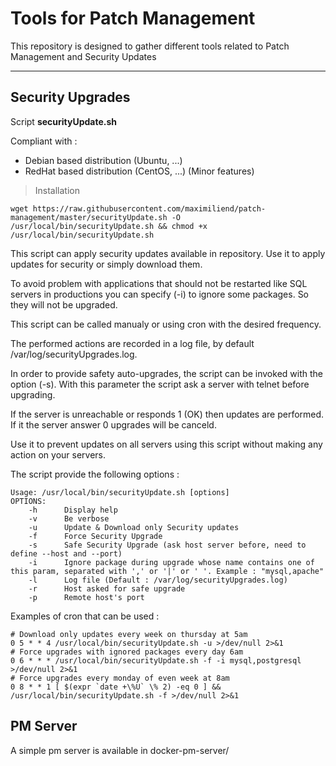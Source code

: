 Tools for Patch Management
==========================


This repository is designed to gather different tools related to Patch Management and Security Updates

----------

Security Upgrades
-------------

Script **securityUpdate.sh**

Compliant with :
- Debian based distribution (Ubuntu, ...)
- RedHat based distribution (CentOS, ...) (Minor features)

> Installation
```
wget https://raw.githubusercontent.com/maximiliend/patch-management/master/securityUpdate.sh -O /usr/local/bin/securityUpdate.sh && chmod +x /usr/local/bin/securityUpdate.sh
```

This script can apply security updates available in repository.
Use it to apply updates for security or simply download them.

To avoid problem with applications that should not be restarted like SQL servers in productions you can specify (-i) to ignore some packages. So they will not be upgraded.

This script can be called manualy or using cron with the desired frequency.

The performed actions are recorded in a log file, by default /var/log/securityUpgrades.log.

In order to provide safety auto-upgrades, the script can be invoked with the option (-s). With this parameter the script ask a server with telnet before upgrading.

If the server is unreachable or responds 1 (OK) then updates are performed. If it the server answer 0 upgrades will be canceld.

Use it to prevent updates on all servers using this script without making any action on your servers.

The script provide the following options :

```
Usage: /usr/local/bin/securityUpdate.sh [options]
OPTIONS:
    -h      Display help
    -v      Be verbose
    -u      Update & Download only Security updates
    -f      Force Security Upgrade
    -s      Safe Security Upgrade (ask host server before, need to define --host and --port)
    -i      Ignore package during upgrade whose name contains one of this param, separated with ',' or '|' or ' '. Example : "mysql,apache"
    -l      Log file (Default : /var/log/securityUpgrades.log)
    -r      Host asked for safe upgrade
    -p      Remote host's port
```

Examples of cron that can be used :

```
# Download only updates every week on thursday at 5am
0 5 * * 4 /usr/local/bin/securityUpdate.sh -u >/dev/null 2>&1
# Force upgrades with ignored packages every day 6am
0 6 * * * /usr/local/bin/securityUpdate.sh -f -i mysql,postgresql >/dev/null 2>&1
# Force upgrades every monday of even week at 8am
0 8 * * 1 [ $(expr `date +\%U` \% 2) -eq 0 ] && /usr/local/bin/securityUpdate.sh -f >/dev/null 2>&1
```


PM Server
-------------

A simple pm server is available in docker-pm-server/
